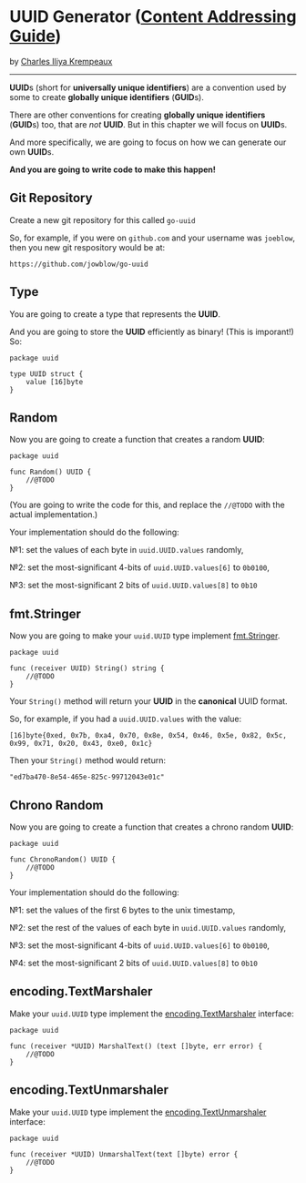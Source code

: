 # UUID Generator ([Content Addressing Guide](../../README.md))

by [Charles Iliya Krempeaux](http://changelog.ca/)

---

**UUID**s (short for **universally unique identifiers**) are a convention used by some to create **globally unique identifiers** (**GUID**s).

There are other conventions for creating **globally unique identifiers** (**GUID**s) too, that are _not_ **UUID**.
But in this chapter we will focus on **UUID**s.

And more specifically, we are going to focus on how we can generate our own **UUID**s.

**And you are going to write code to make this happen!**

## Git Repository

Create a new git repository for this called `go-uuid`

So, for example, if you were on `github.com` and your username was `joeblow`, then you new git respository would be at:
```
https://github.com/jowblow/go-uuid
```
## Type

You are going to create a type that represents the **UUID**.

And you are going to store the **UUID** efficiently as binary!
(This is imporant!)
So:
```golang
package uuid

type UUID struct {
	value [16]byte
}
```

## Random

Now you are going to create a function that creates a random **UUID**:
```golang
package uuid

func Random() UUID {
	//@TODO
}
```

(You are going to write the code for this, and replace the `//@TODO` with the actual implementation.)

Your implementation should do the following:

№1: set the values of each byte in `uuid.UUID.values` randomly,

№2: set the most-significant 4-bits of `uuid.UUID.values[6]` to `0b0100`,

№3: set the most-significant 2 bits of `uuid.UUID.values[8]` to `0b10`

## fmt.Stringer

Now you are going to make your `uuid.UUID` type implement [fmt.Stringer](https://pkg.go.dev/fmt#Stringer).
```golang
package uuid 

func (receiver UUID) String() string {
	//@TODO
}
```

Your `String()` method will return your **UUID** in the **canonical** UUID format.

So, for example, if you had a `uuid.UUID.values` with the value:
```golang
[16]byte{0xed, 0x7b, 0xa4, 0x70, 0x8e, 0x54, 0x46, 0x5e, 0x82, 0x5c, 0x99, 0x71, 0x20, 0x43, 0xe0, 0x1c}
```

Then your `String()` method would return:
```golang
"ed7ba470-8e54-465e-825c-99712043e01c"
```

## Chrono Random

Now you are going to create a function that creates a chrono random **UUID**:
```golang
package uuid

func ChronoRandom() UUID {
	//@TODO
}
```

Your implementation should do the following:

№1: set the values of the first 6 bytes to the unix timestamp,

№2: set the rest of the values of each byte in `uuid.UUID.values` randomly,

№3: set the most-significant 4-bits of `uuid.UUID.values[6]` to `0b0100`,

№4: set the most-significant 2 bits of `uuid.UUID.values[8]` to `0b10`

## encoding.TextMarshaler

Make your `uuid.UUID` type implement the [encoding.TextMarshaler](https://pkg.go.dev/encoding#TextMarshaler) interface:

```golang
package uuid 

func (receiver *UUID) MarshalText() (text []byte, err error) {
	//@TODO
}
```

## encoding.TextUnmarshaler

Make your `uuid.UUID` type implement the [encoding.TextUnmarshaler](https://pkg.go.dev/encoding#TextUnmarshaler) interface:

```golang
package uuid 

func (receiver *UUID) UnmarshalText(text []byte) error {
	//@TODO
}
```
